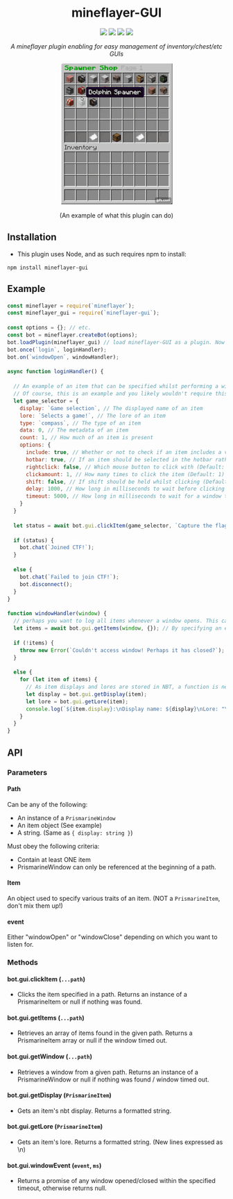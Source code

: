 <h1 align="center">mineflayer-GUI</h1>
<div align="center">
<img src="https://img.shields.io/github/issues/Camezza/mineflayer-GUI?style=for-the-badge">
<img src="https://img.shields.io/github/forks/Camezza/mineflayer-GUI?style=for-the-badge">
<img src="https://img.shields.io/github/stars/Camezza/mineflayer-GUI?style=for-the-badge">
<img src="https://img.shields.io/github/license/Camezza/mineflayer-GUI?style=for-the-badge">
<p align="center"><i>A mineflayer plugin enabling for easy management of inventory/chest/etc GUIs</i></p>
<img src="gui.gif">
<p>(An example of what this plugin can do)</p>
</div>

## Installation
- This plugin uses Node, and as such requires npm to install:
```
npm install mineflayer-gui
```

## Example
```js
const mineflayer = require(`mineflayer`);
const mineflayer_gui = require(`mineflayer-gui`);

const options = {}; // etc.
const bot = mineflayer.createBot(options);
bot.loadPlugin(mineflayer_gui) // load mineflayer-GUI as a plugin. Now methods can be accessed from bot.gui
bot.once(`login`, loginHandler);
bot.on(`windowOpen`, windowHandler);

async function loginHandler() {

  // An example of an item that can be specified whilst performing a window function
  // Of course, this is an example and you likely wouldn't require this amount of detail. (Or maybe you would, who am I to judge)
  let game_selector = {
    display: `Game selection`, // The displayed name of an item
    lore: `Selects a game!`, // The lore of an item
    type: `compass`, // The type of an item
    data: 0, // The metadata of an item
    count: 1, // How much of an item is present
    options: {
      include: true, // Whether or not to check if an item includes a value rather than equating to it (Default: true)
      hotbar: true, // If an item should be selected in the hotbar rather than the inventory (Default: false)
      rightclick: false, // Which mouse button to click with (Default: false)
      clickamount: 1, // How many times to click the item (Default: 1)
      shift: false, // If shift should be held whilst clicking (Default: false)
      delay: 1000, // How long in milliseconds to wait before clicking an item (Default: 0)
      timeout: 5000, // How long in milliseconds to wait for a window to open (Default: 5000)
    }
  }

  let status = await bot.gui.clickItem(game_selector, `Capture the flag`, `Red`);

  if (status) {
    bot.chat(`Joined CTF!`);
  }

  else {
    bot.chat(`Failed to join CTF!`);
    bot.disconnect();
  }
}

function windowHandler(window) {
  // perhaps you want to log all items whenever a window opens. This can be done with the getItems function:
  let items = await bot.gui.getItems(window, {}); // By specifying an empty object {}, all items will be retrieved as an instance of a prismarineItem.
  
  if (!items) {
    throw new Error(`Couldn't access window! Perhaps it has closed?`);
  }
  
  else {
    for (let item of items) {
      // As item displays and lores are stored in NBT, a function is needed to extract it from their NBT data:
      let display = bot.gui.getDisplay(item);
      let lore = bot.gui.getLore(item);
      console.log(`${item.display}:\nDisplay name: ${display}\nLore: "\n${lore}\n"`);
    }
  }
}
```

## API
### Parameters
#### Path
Can be any of the following:
* An instance of a `PrismarineWindow`
* An item object (See example)
* A string. (Same as `{ display: string }`)

Must obey the following criteria:
* Contain at least ONE item
* PrismarineWindow can only be referenced at the beginning of a path.

#### Item
An object used to specify various traits of an item. (NOT a `PrismarineItem`, don't mix them up!)

#### event
Either "windowOpen" or "windowClose" depending on which you want to listen for.

### Methods
#### bot.gui.clickItem (`...path`)
* Clicks the item specified in a path. Returns an instance of a PrismarineItem or null if nothing was found.

#### bot.gui.getItems (`...path`)
* Retrieves an array of items found in the given path. Returns a PrismarineItem array or null if the window timed out.

#### bot.gui.getWindow (`...path`)
* Retrieves a window from a given path. Returns an instance of a PrismarineWindow or null if nothing was found / window timed out.

#### bot.gui.getDisplay (`PrismarineItem`)
* Gets an item's nbt display. Returns a formatted string.

#### bot.gui.getLore (`PrismarineItem`)
* Gets an item's lore. Returns a formatted string. (New lines expressed as \n)

#### bot.gui.windowEvent (`event`, `ms`)
* Returns a promise of any window opened/closed within the specified timeout, otherwise returns null.
